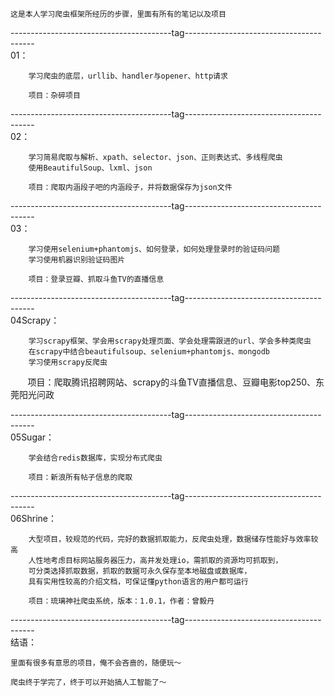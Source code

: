 
    这是本人学习爬虫框架所经历的步骤，里面有所有的笔记以及项目

----------------------------------------tag----------------------------------------  
01：

        学习爬虫的底层，urllib、handler与opener、http请求
    
        项目：杂碎项目
----------------------------------------tag----------------------------------------  
02：

        学习简易爬取与解析、xpath、selector、json、正则表达式、多线程爬虫
        使用BeautifulSoup、lxml、json
    
        项目：爬取内涵段子吧的内涵段子，并将数据保存为json文件

----------------------------------------tag----------------------------------------  
03：

        学习使用selenium+phantomjs、如何登录，如何处理登录时的验证码问题
        学习使用机器识别验证码图片
    
        项目：登录豆瓣、抓取斗鱼TV的直播信息

----------------------------------------tag----------------------------------------  
04Scrapy：

        学习scrapy框架、学会用scrapy处理页面、学会处理需跟进的url、学会多种类爬虫
        在scrapy中结合beautifulsoup、selenium+phantomjs、mongodb
        学习使用scrapy反爬虫
    
        项目：爬取腾讯招聘网站、scrapy的斗鱼TV直播信息、豆瓣电影top250、东莞阳光问政

----------------------------------------tag----------------------------------------  
05Sugar：
   
        学会结合redis数据库，实现分布式爬虫
    
        项目：新浪所有帖子信息的爬取

----------------------------------------tag----------------------------------------  
06Shrine：
   
        大型项目，较规范的代码，完好的数据抓取能力，反爬虫处理，数据储存性能好与效率较高
        人性地考虑目标网站服务器压力，高并发处理io，需抓取的资源均可抓取到，
        可分类选择抓取数据，抓取的数据可永久保存至本地磁盘或数据库，
        具有实用性较高的介绍文档，可保证懂python语言的用户都可运行
    
        项目：琉璃神社爬虫系统，版本：1.0.1，作者：曾毅丹

----------------------------------------tag----------------------------------------  
结语：

    里面有很多有意思的项目，俺不会吝啬的，随便玩～

    爬虫终于学完了，终于可以开始搞人工智能了～
